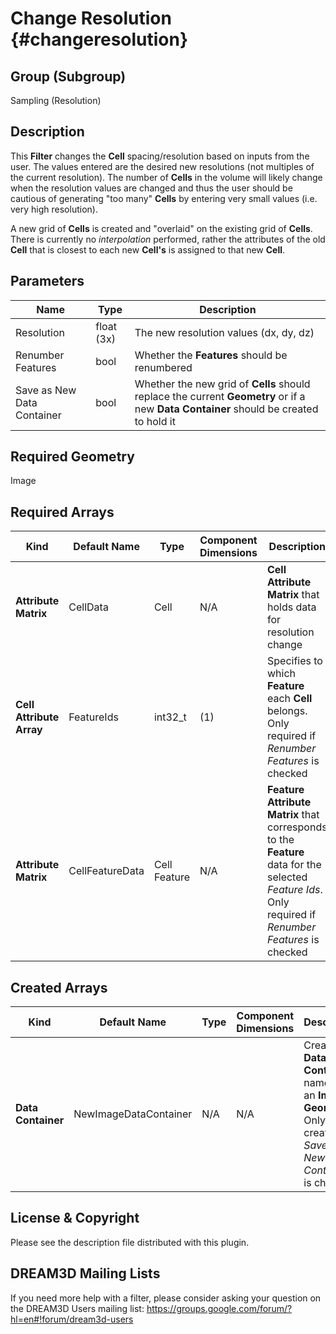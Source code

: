 Change Resolution {#changeresolution}
=============

## Group (Subgroup) ##
Sampling (Resolution)

## Description ##
This **Filter** changes the **Cell** spacing/resolution based on inputs from the user. The values entered are the desired new resolutions (not multiples of the current resolution).  The number of **Cells** in the volume will likely change when the resolution values are changed and thus the user should be cautious of generating "too many" **Cells** by entering very small values (i.e. very high resolution).  

A new grid of **Cells** is created and "overlaid" on the existing grid of **Cells**.  There is currently no *interpolation* performed, rather the attributes of the old **Cell** that is closest to each new **Cell's** is assigned to that new **Cell**.

## Parameters ##
| Name | Type | Description |
|------|------|------|
| Resolution | float (3x) | The new resolution values (dx, dy, dz) |
| Renumber Features | bool | Whether the **Features** should be renumbered |
| Save as New Data Container | bool | Whether the new grid of **Cells** should replace the current **Geometry** or if a new **Data Container** should be created to hold it |

## Required Geometry ##
Image 

## Required Arrays ##
| Kind | Default Name | Type | Component Dimensions | Description |
|------|--------------|-------------|---------|-----|
| **Attribute Matrix** | CellData | Cell | N/A | **Cell Attribute Matrix** that holds data for resolution change |
| **Cell Attribute Array** | FeatureIds | int32_t | (1) | Specifies to which **Feature** each **Cell** belongs. Only required if _Renumber Features_ is checked |
| **Attribute Matrix** | CellFeatureData | Cell Feature | N/A | **Feature Attribute Matrix** that corresponds to the **Feature** data for the selected _Feature Ids_. Only required if _Renumber Features_ is checked |

## Created Arrays ##
| Kind | Default Name | Type | Component Dimensions | Description |
|------|--------------|-------------|---------|-----|
| **Data Container** | NewImageDataContainer | N/A | N/A | Created **Data Container** name with an **Image Geometry**. Only created if _Save as New Data Container_ is checked |

## License & Copyright ##

Please see the description file distributed with this plugin.

## DREAM3D Mailing Lists ##

If you need more help with a filter, please consider asking your question on the DREAM3D Users mailing list:
https://groups.google.com/forum/?hl=en#!forum/dream3d-users


